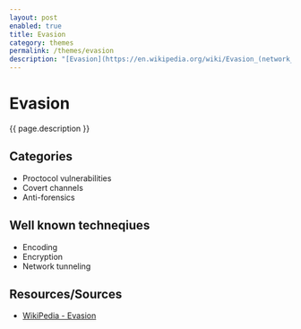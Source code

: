 ```yaml
---
layout: post
enabled: true
title: Evasion
category: themes
permalink: /themes/evasion
description: "[Evasion](https://en.wikipedia.org/wiki/Evasion_(network_security)) is bypassing an information security device in order to deliver an exploit, attack, or other form of malware to a target network or system, without detection. Evasions are typically used to counter network-based intrusion detection and prevention systems (IPS, IDS) but can also be used to by-pass firewalls and defeat malware analysis. A further target of evasions can be to crash a network security device, rendering it in-effective to subsequent targeted attacks."
---
```

# Evasion

{{ page.description }}

## Categories

* Proctocol vulnerabilities
* Covert channels
* Anti-forensics

## Well known techneqiues

* Encoding
* Encryption
* Network tunneling

## Resources/Sources

* [WikiPedia - Evasion](https://en.wikipedia.org/wiki/Evasion_(network_security))